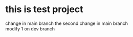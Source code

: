 # this is test project
change in main branch
the second change in main branch\
modify 1 on dev branch
